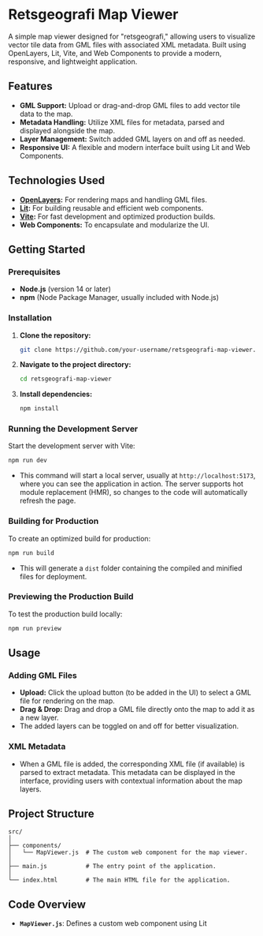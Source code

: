
# Retsgeografi Map Viewer

A simple map viewer designed for "retsgeografi," allowing users to visualize vector tile data from GML files with associated XML metadata. Built using OpenLayers, Lit, Vite, and Web Components to provide a modern, responsive, and lightweight application.

## Features

- **GML Support:** Upload or drag-and-drop GML files to add vector tile data to the map.
- **Metadata Handling:** Utilize XML files for metadata, parsed and displayed alongside the map.
- **Layer Management:** Switch added GML layers on and off as needed.
- **Responsive UI:** A flexible and modern interface built using Lit and Web Components.

## Technologies Used

- **[OpenLayers](https://openlayers.org/):** For rendering maps and handling GML files.
- **[Lit](https://lit.dev/):** For building reusable and efficient web components.
- **[Vite](https://vitejs.dev/):** For fast development and optimized production builds.
- **Web Components:** To encapsulate and modularize the UI.

## Getting Started

### Prerequisites

- **Node.js** (version 14 or later)
- **npm** (Node Package Manager, usually included with Node.js)

### Installation

1. **Clone the repository:**
    ```bash
    git clone https://github.com/your-username/retsgeografi-map-viewer.git
    ```
2. **Navigate to the project directory:**
    ```bash
    cd retsgeografi-map-viewer
    ```
3. **Install dependencies:**
    ```bash
    npm install
    ```

### Running the Development Server

Start the development server with Vite:
```bash
npm run dev
```
- This command will start a local server, usually at `http://localhost:5173`, where you can see the application in action. The server supports hot module replacement (HMR), so changes to the code will automatically refresh the page.

### Building for Production

To create an optimized build for production:
```bash
npm run build
```
- This will generate a `dist` folder containing the compiled and minified files for deployment.

### Previewing the Production Build

To test the production build locally:
```bash
npm run preview
```

## Usage

### Adding GML Files

- **Upload:** Click the upload button (to be added in the UI) to select a GML file for rendering on the map.
- **Drag & Drop:** Drag and drop a GML file directly onto the map to add it as a new layer.
- The added layers can be toggled on and off for better visualization.

### XML Metadata

- When a GML file is added, the corresponding XML file (if available) is parsed to extract metadata. This metadata can be displayed in the interface, providing users with contextual information about the map layers.

## Project Structure

```plaintext
src/
│
├── components/
│   └── MapViewer.js  # The custom web component for the map viewer.
│
├── main.js           # The entry point of the application.
│
└── index.html        # The main HTML file for the application.
```

## Code Overview

- **`MapViewer.js`**: Defines a custom web component using Lit
